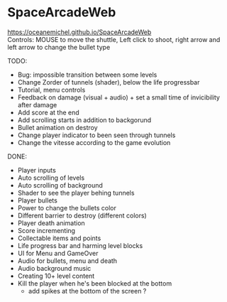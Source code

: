 # SpaceArcadeWeb
https://oceanemichel.github.io/SpaceArcadeWeb  
Controls: MOUSE to move the shuttle, Left click to shoot, right arrow and left arrow to change the bullet type

TODO:
- Bug: impossible transition between some levels
- Change Zorder of tunnels (shader), below the life progressbar
- Tutorial, menu controls
- Feedback on damage (visual + audio) + set a small time of invicibility after damage
- Add score at the end
- Add scrolling starts in addition to backgorund
- Bullet animation on destroy
 - Change player indicator to been seen through tunnels
 - Change the vitesse according to the game evolution
 
DONE:
- Player inputs
- Auto scrolling of levels
- Auto scrolling of background
- Shader to see the player behing tunnels
- Player bullets 
- Power to change the bullets color
- Different barrier to destroy (different colors)
- Player death animation
- Score incrementing
- Collectable items and points
- Life progress bar and harming level blocks
- UI for Menu and GameOver
- Audio for bullets, menu and death
- Audio background music
- Creating 10+ level content
- Kill the player when he's been blocked at the bottom 
  + add spikes at the bottom of the screen ?
